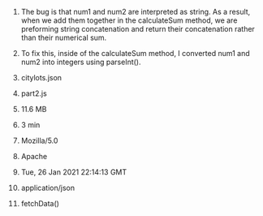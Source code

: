 1.   The bug is that num1 and num2 are interpreted as string. As a result, when we add them together in the calculateSum method, we are preforming string concatenation and return their concatenation rather than their numerical sum. 
   
2. To fix this, inside of the calculateSum method, I converted num1 and num2 into integers using parseInt().  
   
3. citylots.json  
   
4. part2.js  
   
5. 11.6 MB  
   
6. 3 min 
    
7. Mozilla/5.0  
   
8. Apache  
   
9.  Tue, 26 Jan 2021 22:14:13 GMT  
    
10. application/json  
    
11. fetchData()